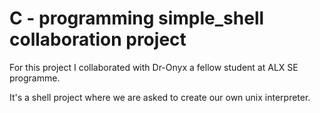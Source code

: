 # C - programming simple_shell collaboration project

For this project I collaborated with Dr-Onyx a fellow student at ALX SE programme.

It's a shell project where we are asked to create our own unix interpreter.
